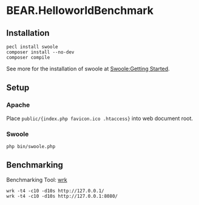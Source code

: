 # BEAR.HelloworldBenchmark

## Installation

    pecl install swoole
    composer install --no-dev
    composer compile

See more for the installation of swoole at [Swoole:Getting Started](https://www.swoole.co.uk/docs/get-started/installation).

## Setup

### Apache

Place `public/{index.php favicon.ico .htaccess}` into web document root. 

### Swoole

    php bin/swoole.php

## Benchmarking

Benchmarking Tool: [wrk](https://github.com/wg/wrk)

    wrk -t4 -c10 -d10s http://127.0.0.1/
    wrk -t4 -c10 -d10s http://127.0.0.1:8080/
